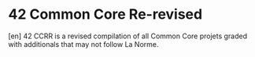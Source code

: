 # 42 Common Core Re-revised

[en] 42 CCRR is a revised compilation of all Common Core projets graded with additionals that may not follow La Norme.
